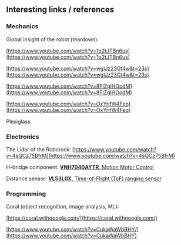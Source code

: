## Interesting links / references

### Mechanics

Global insight of the robot (teardown):

[https://www.youtube.com/watch?v=1b2tJTBn6us](https://www.youtube.com/watch?v=1b2tJTBn6us)

[https://www.youtube.com/watch?v=wglJz23Gt4w&t=23s](https://www.youtube.com/watch?v=wglJz23Gt4w&t=23s)

[https://www.youtube.com/watch?v=8FlZgIHOodM](https://www.youtube.com/watch?v=8FlZgIHOodM)

[https://www.youtube.com/watch?v=OxYrifW4Feo](https://www.youtube.com/watch?v=OxYrifW4Feo)

Plexiglass

### Electronics

The Lidar of the Roborock:
[https://www.youtube.com/watch?v=4sQCz75BfrM](https://www.youtube.com/watch?v=4sQCz75BfrM)

H-bridge component: [__VNH7040AYTR__, Motion Motor Control](https://www.arrow.com/en/products/vnh7040aytr/stmicroelectronics?utm_campaign=octopart_2018&utm_currency=USD&utm_keyword=VNH7040AYTR&utm_medium=aggregator&utm_content=inv_listing&utm_source=octopart)

Distance sensor: [__VL53L0X__, Time-of-Flight (ToF) ranging sensor](https://www.st.com/en/mems-and-sensors/proximity-sensors.html#products)

### Programming

Coral (object recognition, image analysis, ML):

[https://coral.withgoogle.com/](https://coral.withgoogle.com/)

[https://www.youtube.com/watch?v=CukaWaWbBHY/](https://www.youtube.com/watch?v=CukaWaWbBHY)
